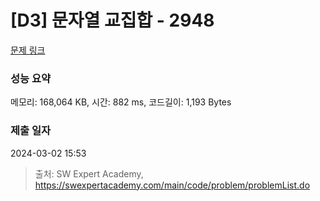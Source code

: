 # [D3] 문자열 교집합 - 2948 

[문제 링크](https://swexpertacademy.com/main/code/problem/problemDetail.do?contestProbId=AV-Un3G64SUDFAXr) 

### 성능 요약

메모리: 168,064 KB, 시간: 882 ms, 코드길이: 1,193 Bytes

### 제출 일자

2024-03-02 15:53



> 출처: SW Expert Academy, https://swexpertacademy.com/main/code/problem/problemList.do